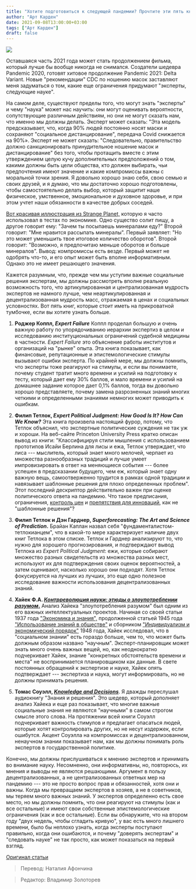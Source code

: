 ```yaml
---
title: "Хотите подготовиться к следующей пандемии? Прочтите эти пять книг об экспертизе"
author: "Арт Карден"
date: 2021-09-08T13:00:00+03:00
tags: ["Арт Карден"]
draft: false
---
```


![](https://www.aier.org/wp-content/uploads/2021/08/greatbooks-800x508.jpg)

Оставшаяся часть 2021 года может стать продолжением фильма, который лучше бы вообще никогда не снимался. Создатели шедевра Pandemic 2020, готовят хитовое продолжение Pandemic 2021: Delta Variant. Новые "рекомендации" CDC по ношению масок заставляют меня задуматься о том, какие еще ограничения придумают "эксперты, следующие науке".

На самом деле, существуют пределы того, что могут знать "эксперты" и чему "наука" может нас научить: они могут оценивать вероятности, сопутствующие различным действиям, но они не могут сказать нам, что именно мы должны делать. Эксперт может сказать: "Эта модель предсказывает, что, когда 90% людей постоянно носят маски и сохраняют "социальное дистанцирование", передача Covid снижается на 90%». Эксперт не может сказать: "Следовательно, правительство должно санкционировать принудительное ношение масок и дистанцирование" без того, чтобы протащить вместе с этим утверждением целую кучу дополнительных предположений о том, какими должны быть цели общества, кто должен выбирать, чьи предпочтения имеют значение и какие компромиссы важны с моральной точки зрения. Я довольно хорошо знаю себя, свою семью и своих друзей, и я думаю, что мы достаточно хорошо подготовлены, чтобы самостоятельно делать выбор, который защитит наше физическое, умственное, эмоциональное и духовное здоровье, и при этом учтет наши обязанности в качестве добрых соседей.

[Вот красивая иллюстрация из Strange Planet,](https://twitter.com/nathanwpyle/status/1105457762216091648) которую я часто использовал в тестах по экономике. Одно существо солит пищу, а другое говорит ему: "Зачем ты посыпаешь минералами еду?" Второй говорит: "Мне нравится рассыпать минералы". Первый заявляет: "Но это может уменьшить твое итоговое количество оборотов". Второй говорит: "Возможно, я предпочитаю меньше оборотов и больше минералов". Вывод: компромиссы есть везде. Первый может не одобрять что-то, и его опыт может быть вполне информативным. Однако это не имеет решающего значения.

Кажется разумным, что, прежде чем мы уступим важные социальные решения экспертам, мы должны рассмотреть вполне реальную возможность того, что артикулированная и централизованная мудрость экспертов не намного лучше, чем неартикулированная и децентрализованная мудрость масс, отражаемая в ценах и социальных условностях. Вот пять книг, которые стоит иметь на прикроватной тумбочке, если вы хотите узнать больше.

1. **Роджер Коппл, _Expert Failure_** Коппл проделал большую и очень важную работу по упорядочиванию иерархии экспертиз в целом и исследованию институциональных ограничений судебной медицины в частности.  _Expert Failure_ это объяснение работы институтов и организаций на "рынке" опыта. Эта книга показывает, как финансовые, репутационные и эпистемологические стимулы вызывают ошибки эксперта. По крайней мере, мы должны помнить, что эксперты тоже реагируют на стимулы, и если вы понимаете, почему студент тратит много времени и усилий на подготовку к тесту, который дает ему 30% баллов, и мало времени и усилий на домашнее задание которое дает 0,1% баллов, тогда вы довольно хорошо представляете, почему замена разрозненных знаний многих четкими и определенными знаниями немногих может приводить к ошибкам.

2. **Филип Тетлок, _Expert Political Judgment: How Good Is It? How Can We Know?_** Эта книга произвела настоящий фурор, потому, что Тетлок объяснил, что экспертные политические суждения не так уж и хороши. На веб-сайте Princeton University Press кратко описан вывод из книги: "Классифицируя стили мышления с использованием прототипов Исайи Берлина для лисы и ежа, Тетлок утверждает, что лиса --- мыслитель, который знает много мелочей, черпает из множества разнообразных традиций и лучше умеет импровизировать в ответ на меняющиеся события --- более успешен в предсказании будущего, чем еж, который знает одну важную вещь, самоотверженно трудится в рамках одной традиции и навязывает шаблонные решения для плохо определенных проблем". Этот последний дескриптор действительно важен при оценке политического ответа на пандемию. Что такое предписания, ограничения, [контроль цен](https://www.aier.org/article/those-shelves-wouldnt-be-empty-if-we-hadnt-stopped-capitalism/) и [препятствия для инноваций](https://www.aier.org/article/the-anatomy-of-government-failure-in-a-pandemic/), как не "шаблонные решения"?

3. **Филип Тетлок и Дэн Гарднер, *Superforecasting: The Art and Science of Prediction*.** Брайан Каплан назвал себя "фундаменталистом-тетлокианцем", что в какой-то мере характеризует наличие двух книг Тетлока в этом списке. Тетлок и Гарднер анализируют то, что нужно для хорошего прогнозирования, и подтверждают вывод Тетлока из _Expert Political Judgment_: ежи, которые собирают множество разных свидетельств из множества разных мест, используют их для подтверждения своих оценок вероятностей, а затем оценивают, насколько хорошо они подходят. Хотя Тетлок фокусируется на лучших из лучших, это еще одно полезное исследование важности использования децентрализованных знаний.

4. **Хайек Ф.А. [*Контрреволюция науки: этюды о злоупотреблении разумом*.](https://archive.org/stream/counterrevolutio030197mbp/counterrevolutio030197mbp_djvu.txt)** Анализ Хайека "злоупотребления разумом" был одним из его важных интеллектуальных проектов. Начиная со своей статьи 1937 года ["Экономика и знания",](https://mises.org/library/economics-and-knowledge) продолженной статьей 1945 года ["Использование знаний в обществе"](https://www.econlib.org/library/Essays/hykKnw.html) и сборником ["Индивидуализм и экономический порядок"](https://mises.org/library/individualism-and-economic-order) 1948 года, Хайек исследовал, что в "социальном знании" есть гораздо больше, чем то, что может быть должным образом названо "научным". Эксперт-планировщик может знать много очень важных вещей, но, как неоднократно подчеркивает Хайек, знание "конкретных обстоятельств времени и места" не воспринимается планировщиком как данные. В свете постоянных обращений к экспертизе и науке, Хайек опять подтверждает --- экспертиза и наука, могут информировать, но не должны принимать решения.

5. **Томас Соуэлл, [_Knowledge and Decisions_](https://archive.org/details/knowledgedecisio00sowe_0)**. Я дважды переслушал аудиокнигу "Знания и решения". Это шедевр, который дополняет анализ Хайека и еще раз показывает, что многие важные социальные знания не являются "научными" в самом строгом смысле этого слова. На протяжении всей книги Соуэлл подчеркивает важность стимулов и предлагает опасаться людей, которые хотят контролировать других, но не несут издержек, если ошибутся. Акцент Соуэлла на компромиссах и децентрализованном, ненаучном знании показывает нам, как мы должны понимать роль экспертов в государственной политике.

Конечно, мы должны прислушиваться к мнению экспертов и принимать во внимание науку. Несомненно, они информативны, но, повторюсь, их мнения и выводы не являются решающими. Аргумент в пользу децентрализованных, а не централизованных ответных мер на пандемию --- это не просто вопрос прав и обязанностей, хотя они и важны. Когда мы превращаем экспертов в хозяев, а не в советников, мы теряем много важных знаний. У экспертов определенно есть свое место, но мы должны помнить, что они реагируют на стимулы (как и все остальные) и имеют свои собственные эпистемологические ограничения (как и все остальные). Если вы обнаружите, что на втором году "двух недель, чтобы сгладить кривую", у вас есть много лишнего времени, было бы неплохо узнать, когда эксперты поступают правильно, когда они ошибаются, и почему "доверять экспертам" и "следовать науке" не так просто, как может показаться на первый взгляд.

[Оригинал статьи](https://www.aier.org/article/want-to-prepare-for-the-next-pandemic-read-these-five-books-on-expertise/)

> Перевод: Наталия Афончина

> Редактор: Владимир Золоторев
